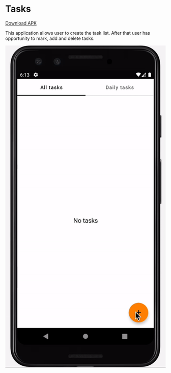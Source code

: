# Tasks

[Download APK](https://github.com/ElenaIbr/Tasks/raw/master/app-debug.apk)

This application allows user to create the task list.
After that user has opportunity to mark, add and delete tasks.

![](https://raw.githubusercontent.com/ElenaIbr/Tasks/master/ezgif.com-gif-maker.gif)
